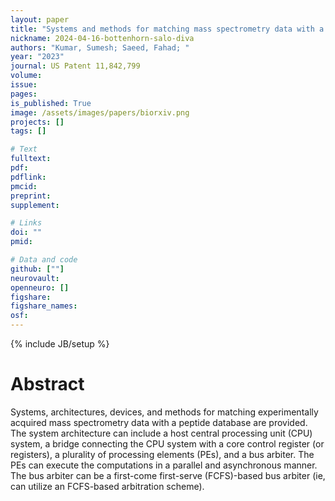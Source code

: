 ```yaml
---
layout: paper
title: "Systems and methods for matching mass spectrometry data with a peptide database"
nickname: 2024-04-16-bottenhorn-salo-diva
authors: "Kumar, Sumesh; Saeed, Fahad; "
year: "2023"
journal: US Patent 11,842,799
volume: 
issue:
pages: 
is_published: True
image: /assets/images/papers/biorxiv.png
projects: []
tags: []

# Text
fulltext:
pdf:
pdflink:
pmcid:
preprint: 
supplement:

# Links
doi: ""
pmid:

# Data and code
github: [""]
neurovault:
openneuro: []
figshare:
figshare_names:
osf:
---
```

{% include JB/setup %}

# Abstract

Systems, architectures, devices, and methods for matching experimentally acquired mass spectrometry data with a peptide database are provided. The system architecture can include a host central processing unit (CPU) system, a bridge connecting the CPU system with a core control register (or registers), a plurality of processing elements (PEs), and a bus arbiter. The PEs can execute the computations in a parallel and asynchronous manner. The bus arbiter can be a first-come first-serve (FCFS)-based bus arbiter (ie, can utilize an FCFS-based arbitration scheme).
